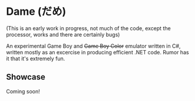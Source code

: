 # Dame (だめ)

(This is an early work in progress, not much of the code, except the processor, works and there are certainly bugs)

An experimental Game Boy and ~~Game Boy Color~~ emulator written in C#, written mostly as an excercise in producing efficient .NET code. Rumor has it that it's extremely fun.

## Showcase

Coming soon!
